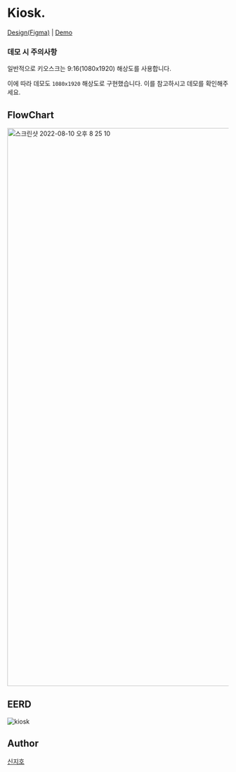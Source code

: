 # Kiosk.

[Design(Figma)](https://www.figma.com/file/s7MUi94fpbUShflS7hG82W/%EC%9A%B0%EC%95%84%ED%95%9C-%ED%85%8C%ED%81%AC-%EC%BA%A0%ED%94%84-5%2C6-%EC%A3%BC%EC%B0%A8---%ED%82%A4%EC%98%A4%EC%8A%A4%ED%81%AC?node-id=0%3A1)
| [Demo](http://13.209.183.185:4000)

### 데모 시 주의사항

일반적으로 키오스크는 9:16(1080x1920) 해상도를 사용합니다.

이에 따라 데모도 `1080x1920` 해상도로 구현했습니다. 이를 참고하시고 데모를 확인해주세요.

## FlowChart

<img width="1270" alt="스크린샷 2022-08-10 오후 8 25 10" src="https://user-images.githubusercontent.com/60956392/183889698-6c058fdf-cb0a-4183-b2e8-10202ec58da9.png">

## EERD

![kiosk](https://user-images.githubusercontent.com/60956392/183889739-21c31e31-9e3a-4269-b43f-e05fb8c672f8.png)

## Author

[신지호](https://github.com/Zih0)
